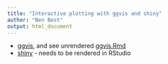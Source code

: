 ```yaml
---
title: "Interactive plotting with ggvis and shiny"
author: "Ben Best"
output: html_document
---
```


 - [ggvis](./ggvis.html), and see unrendered [ggvis.Rmd](./ggvis.Rmd) 
 - [shiny](./shiny.Rmd) - needs to be rendered in RStudio
